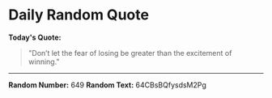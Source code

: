 # Daily Random Quote

**Today's Quote:**
> "Don’t let the fear of losing be greater than the excitement of winning."

---

**Random Number:** 649
**Random Text:** 64CBsBQfysdsM2Pg
